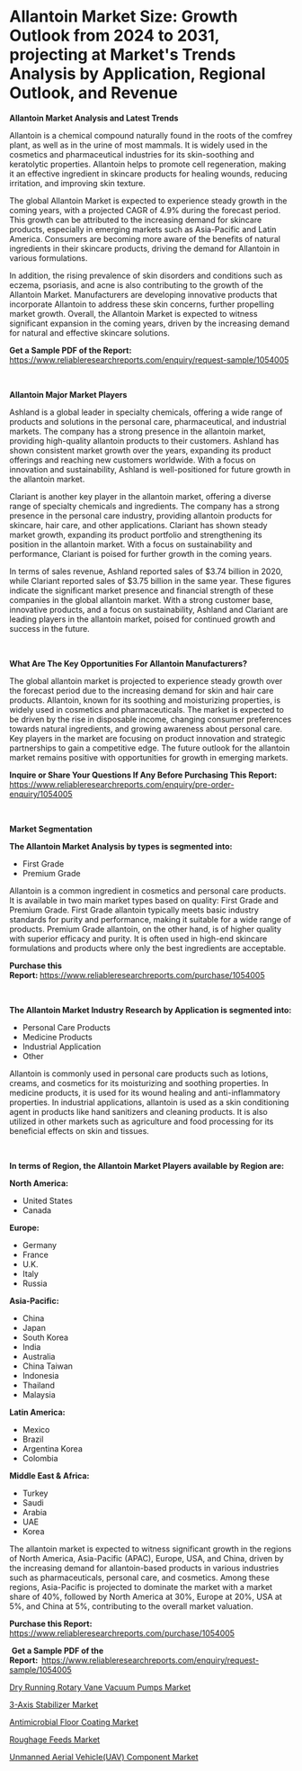 <p><h1>Allantoin Market Size: Growth Outlook from 2024 to 2031, projecting at Market's Trends Analysis by Application, Regional Outlook, and Revenue</h1></p><p><strong>Allantoin Market Analysis and Latest Trends</strong></p>
<p><p>Allantoin is a chemical compound naturally found in the roots of the comfrey plant, as well as in the urine of most mammals. It is widely used in the cosmetics and pharmaceutical industries for its skin-soothing and keratolytic properties. Allantoin helps to promote cell regeneration, making it an effective ingredient in skincare products for healing wounds, reducing irritation, and improving skin texture.</p><p>The global Allantoin Market is expected to experience steady growth in the coming years, with a projected CAGR of 4.9% during the forecast period. This growth can be attributed to the increasing demand for skincare products, especially in emerging markets such as Asia-Pacific and Latin America. Consumers are becoming more aware of the benefits of natural ingredients in their skincare products, driving the demand for Allantoin in various formulations.</p><p>In addition, the rising prevalence of skin disorders and conditions such as eczema, psoriasis, and acne is also contributing to the growth of the Allantoin Market. Manufacturers are developing innovative products that incorporate Allantoin to address these skin concerns, further propelling market growth. Overall, the Allantoin Market is expected to witness significant expansion in the coming years, driven by the increasing demand for natural and effective skincare solutions.</p></p>
<p><strong>Get a Sample PDF of the Report:&nbsp;</strong> <a href="https://www.reliableresearchreports.com/enquiry/request-sample/1054005">https://www.reliableresearchreports.com/enquiry/request-sample/1054005</a></p>
<p>&nbsp;</p>
<p><strong>Allantoin Major Market Players</strong></p>
<p><p>Ashland is a global leader in specialty chemicals, offering a wide range of products and solutions in the personal care, pharmaceutical, and industrial markets. The company has a strong presence in the allantoin market, providing high-quality allantoin products to their customers. Ashland has shown consistent market growth over the years, expanding its product offerings and reaching new customers worldwide. With a focus on innovation and sustainability, Ashland is well-positioned for future growth in the allantoin market.</p><p>Clariant is another key player in the allantoin market, offering a diverse range of specialty chemicals and ingredients. The company has a strong presence in the personal care industry, providing allantoin products for skincare, hair care, and other applications. Clariant has shown steady market growth, expanding its product portfolio and strengthening its position in the allantoin market. With a focus on sustainability and performance, Clariant is poised for further growth in the coming years.</p><p>In terms of sales revenue, Ashland reported sales of $3.74 billion in 2020, while Clariant reported sales of $3.75 billion in the same year. These figures indicate the significant market presence and financial strength of these companies in the global allantoin market. With a strong customer base, innovative products, and a focus on sustainability, Ashland and Clariant are leading players in the allantoin market, poised for continued growth and success in the future.</p></p>
<p>&nbsp;</p>
<p><strong>What Are The Key Opportunities For Allantoin Manufacturers?</strong></p>
<p><p>The global allantoin market is projected to experience steady growth over the forecast period due to the increasing demand for skin and hair care products. Allantoin, known for its soothing and moisturizing properties, is widely used in cosmetics and pharmaceuticals. The market is expected to be driven by the rise in disposable income, changing consumer preferences towards natural ingredients, and growing awareness about personal care. Key players in the market are focusing on product innovation and strategic partnerships to gain a competitive edge. The future outlook for the allantoin market remains positive with opportunities for growth in emerging markets.</p></p>
<p><strong>Inquire or Share Your Questions If Any Before Purchasing This Report:</strong> <a href="https://www.reliableresearchreports.com/enquiry/pre-order-enquiry/1054005">https://www.reliableresearchreports.com/enquiry/pre-order-enquiry/1054005</a></p>
<p>&nbsp;</p>
<p><strong>Market Segmentation</strong></p>
<p><strong>The Allantoin Market Analysis by types is segmented into:</strong></p>
<p><ul><li>First Grade</li><li>Premium Grade</li></ul></p>
<p><p>Allantoin is a common ingredient in cosmetics and personal care products. It is available in two main market types based on quality: First Grade and Premium Grade. First Grade allantoin typically meets basic industry standards for purity and performance, making it suitable for a wide range of products. Premium Grade allantoin, on the other hand, is of higher quality with superior efficacy and purity. It is often used in high-end skincare formulations and products where only the best ingredients are acceptable.</p></p>
<p><strong>Purchase this Report:&nbsp;</strong><a href="https://www.reliableresearchreports.com/purchase/1054005">https://www.reliableresearchreports.com/purchase/1054005</a></p>
<p>&nbsp;</p>
<p><strong>The Allantoin Market Industry Research by Application is segmented into:</strong></p>
<p><ul><li>Personal Care Products</li><li>Medicine Products</li><li>Industrial Application</li><li>Other</li></ul></p>
<p><p>Allantoin is commonly used in personal care products such as lotions, creams, and cosmetics for its moisturizing and soothing properties. In medicine products, it is used for its wound healing and anti-inflammatory properties. In industrial applications, allantoin is used as a skin conditioning agent in products like hand sanitizers and cleaning products. It is also utilized in other markets such as agriculture and food processing for its beneficial effects on skin and tissues.</p></p>
<p>&nbsp;</p>
<p><strong>In terms of Region, the Allantoin Market Players available by Region are:</strong></p>
<p>
    <p> <strong> North America: </strong>
        <ul>
            <li>United States</li>
            <li>Canada</li>
        </ul>
        </p> 
    <p> <strong> Europe: </strong>
        <ul>
            <li>Germany</li>
            <li>France</li>
            <li>U.K.</li>
            <li>Italy</li>
            <li>Russia</li>
        </ul>
        </p> 
    <p> <strong> Asia-Pacific: </strong>
        <ul>
            <li>China</li>
            <li>Japan</li>
            <li>South Korea</li>
            <li>India</li>
            <li>Australia</li>
            <li>China Taiwan</li>
            <li>Indonesia</li>
            <li>Thailand</li>
            <li>Malaysia</li>
        </ul>
        </p> 
    <p> <strong> Latin America: </strong>
        <ul>
            <li>Mexico</li>
            <li>Brazil</li>
            <li>Argentina Korea</li>
            <li>Colombia</li>
        </ul>
        </p> 
    <p> <strong> Middle East & Africa: </strong>
        <ul>
            <li>Turkey</li>
            <li>Saudi</li>
            <li>Arabia</li>
            <li>UAE</li>
            <li>Korea</li>
        </ul>
    </p>
    </p>
<p><p>The allantoin market is expected to witness significant growth in the regions of North America, Asia-Pacific (APAC), Europe, USA, and China, driven by the increasing demand for allantoin-based products in various industries such as pharmaceuticals, personal care, and cosmetics. Among these regions, Asia-Pacific is projected to dominate the market with a market share of 40%, followed by North America at 30%, Europe at 20%, USA at 5%, and China at 5%, contributing to the overall market valuation.</p></p>
<p><strong>Purchase this Report: </strong><a href="https://www.reliableresearchreports.com/purchase/1054005">https://www.reliableresearchreports.com/purchase/1054005</a></p>
<p>&nbsp;<strong>Get a Sample PDF of the Report:&nbsp;&nbsp;</strong><a href="https://www.reliableresearchreports.com/enquiry/request-sample/1054005">https://www.reliableresearchreports.com/enquiry/request-sample/1054005</a></p>
<p><strong></strong></p>
<p><p><a href="https://shimmer-gardenia-37a.notion.site/Dry-Running-Rotary-Vane-Vacuum-Pumps-Market-Provides-Detailed-Segmentation-of-this-Market-based-on-T-339c09911233443f96c6f645a4206c4e">Dry Running Rotary Vane Vacuum Pumps Market</a></p><p><a href="https://view.publitas.com/reportprime-1/3-axis-stabilizer-market-size-global-industry-overview-market-segmentation-and-forecast-2023-to-2030/">3-Axis Stabilizer Market</a></p><p><a href="https://github.com/arionmp/Market-Research-Report-List-2/blob/main/antimicrobial-floor-coating-market.md">Antimicrobial Floor Coating Market</a></p><p><a href="https://github.com/pgtimber/Market-Research-Report-List-1/blob/main/roughage-feeds-market.md">Roughage Feeds Market</a></p><p><a href="https://view.publitas.com/reportprime-1/decoding-the-unmanned-aerial-vehicle-uav-component-market-a-deep-dive-into-the-latest-market-trends-market-segmentation-and-competitive-analysis/">Unmanned Aerial Vehicle(UAV) Component Market</a></p></p>